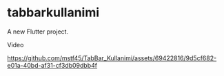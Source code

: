 # tabbarkullanimi

A new Flutter project.

Video


https://github.com/mstf45/TabBar_Kullanimi/assets/69422816/9d5cf682-e01a-40bd-af31-cf3db09dbb4f

